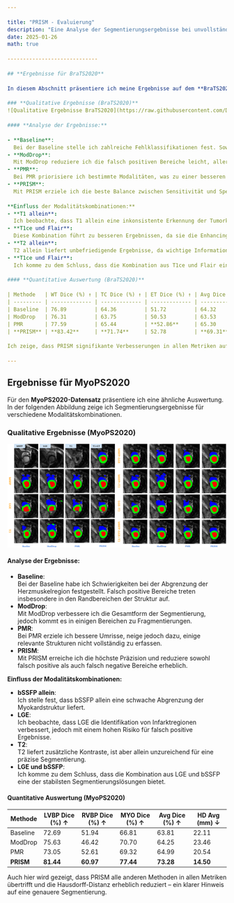 ```yaml
---

title: "PRISM - Evaluierung"  
description: "Eine Analyse der Segmentierungsergebnisse bei unvollständigen multimodalen MRT-Daten unter Verwendung der PRISM-Methodik."  
date: 2025-01-26  
math: true  

-----------------------------  

## **Ergebnisse für BraTS2020**

In diesem Abschnitt präsentiere ich meine Ergebnisse auf dem **BraTS2020-Datensatz**, wobei ich unterschiedliche Modalitätskombinationen betrachte. Die Reihenfolge der Spalten zeigt die verschiedenen Ansätze: **Baseline, ModDrop, PMR und PRISM**. Mit PRISM setze ich ein selbstdistillierendes Netzwerk ein, um robuste Segmentierungsergebnisse zu erzielen.

### **Qualitative Ergebnisse (BraTS2020)**
![Qualitative Ergebnisse BraTS2020](https://raw.githubusercontent.com/DavidRutkevich/PRISM-Docs/e090271a8e24c9725f1692590e3c487a2ae84cc0/qual_brats.svg)

#### **Analyse der Ergebnisse:**

- **Baseline**:  
  Bei der Baseline stelle ich zahlreiche Fehlklassifikationen fest. Sowohl falsch positive als auch falsch negative Bereiche treten auf. Besonders problematisch finde ich die inkonsistente Abgrenzung der Tumorregionen bei unvollständigen Modalitäten.
- **ModDrop**:  
  Mit ModDrop reduziere ich die falsch positiven Bereiche leicht, allerdings führt dies zu fragmentierten Segmentierungen. Einige Tumorregionen erscheinen unvollständig oder verzerrt.
- **PMR**:  
  Bei PMR priorisiere ich bestimmte Modalitäten, was zu einer besseren Abdeckung der Tumorkerne führt. Dennoch treten weiterhin größere falsch negative Bereiche auf, insbesondere wenn essentielle Modalitäten fehlen.
- **PRISM**:  
  Mit PRISM erziele ich die beste Balance zwischen Sensitivität und Spezifität. Die Tumorregionen sind klar abgegrenzt, falsch positive Bereiche werden minimiert und selbst bei reduzierten Modalitäten bleibt die Tumorkontur erhalten.

**Einfluss der Modalitätskombinationen:**  
- **T1 allein**:  
  Ich beobachte, dass T1 allein eine inkonsistente Erkennung der Tumorkontur liefert.  
- **T1ce und Flair**:  
  Diese Kombination führt zu besseren Ergebnissen, da sie die Enhancing-Region präziser erfasst.  
- **T2 allein**:  
  T2 allein liefert unbefriedigende Ergebnisse, da wichtige Informationen zu Enhancement-Regionen fehlen.  
- **T1ce und Flair**:  
  Ich komme zu dem Schluss, dass die Kombination aus T1ce und Flair eine der besten Alternativen darstellt, wenn nicht alle Modalitäten verfügbar sind.

#### **Quantitative Auswertung (BraTS2020)**

| Methode   | WT Dice (%) ↑ | TC Dice (%) ↑ | ET Dice (%) ↑ | Avg Dice (%) ↑ | HD Avg (mm) ↓ |
| --------- | ------------- | ------------- | ------------- | -------------- | ------------- |
| Baseline  | 76.89         | 64.36         | 51.72         | 64.32          | 19.35         |
| ModDrop   | 76.31         | 63.75         | 50.53         | 63.53          | 21.03         |
| PMR       | 77.59         | 65.44         | **52.86**     | 65.30          | 20.58         |
| **PRISM** | **83.42**     | **71.74**     | 52.78         | **69.31**      | **10.52**     |

Ich zeige, dass PRISM signifikante Verbesserungen in allen Metriken aufweist – insbesondere bei der Gesamt-Dice-Score und der Hausdorff-Distanz (HD) – was auf eine präzisere Segmentierung hindeutet.

---
```


## **Ergebnisse für MyoPS2020**

Für den **MyoPS2020-Datensatz** präsentiere ich eine ähnliche Auswertung. In der folgenden Abbildung zeige ich Segmentierungsergebnisse für verschiedene Modalitätskombinationen.

### **Qualitative Ergebnisse (MyoPS2020)**
![Qualitative Ergebnisse MyoPS2020](https://raw.githubusercontent.com/DavidRutkevich/PRISM-Docs/e090271a8e24c9725f1692590e3c487a2ae84cc0/qual_myops.svg)

#### **Analyse der Ergebnisse:**

- **Baseline**:  
  Bei der Baseline habe ich Schwierigkeiten bei der Abgrenzung der Herzmuskelregion festgestellt. Falsch positive Bereiche treten insbesondere in den Randbereichen der Struktur auf.
- **ModDrop**:  
  Mit ModDrop verbessere ich die Gesamtform der Segmentierung, jedoch kommt es in einigen Bereichen zu Fragmentierungen.
- **PMR**:  
  Bei PMR erziele ich bessere Umrisse, neige jedoch dazu, einige relevante Strukturen nicht vollständig zu erfassen.
- **PRISM**:  
  Mit PRISM erreiche ich die höchste Präzision und reduziere sowohl falsch positive als auch falsch negative Bereiche erheblich.

**Einfluss der Modalitätskombinationen:**  
- **bSSFP allein**:  
  Ich stelle fest, dass bSSFP allein eine schwache Abgrenzung der Myokardstruktur liefert.
- **LGE**:  
  Ich beobachte, dass LGE die Identifikation von Infarktregionen verbessert, jedoch mit einem hohen Risiko für falsch positive Ergebnisse.
- **T2**:  
  T2 liefert zusätzliche Kontraste, ist aber allein unzureichend für eine präzise Segmentierung.
- **LGE und bSSFP**:  
  Ich komme zu dem Schluss, dass die Kombination aus LGE und bSSFP eine der stabilsten Segmentierungslösungen bietet.

#### **Quantitative Auswertung (MyoPS2020)**

| Methode   | LVBP Dice (%) ↑ | RVBP Dice (%) ↑ | MYO Dice (%) ↑ | Avg Dice (%) ↑ | HD Avg (mm) ↓ |
| --------- | --------------- | --------------- | -------------- | -------------- | ------------- |
| Baseline  | 72.69           | 51.94           | 66.81          | 63.81          | 22.11         |
| ModDrop   | 75.63           | 46.42           | 70.70          | 64.25          | 23.46         |
| PMR       | 73.05           | 52.61           | 69.32          | 64.99          | 20.54         |
| **PRISM** | **81.44**       | **60.97**       | **77.44**      | **73.28**      | **14.50**     |

Auch hier wird gezeigt, dass PRISM alle anderen Methoden in allen Metriken übertrifft und die Hausdorff-Distanz erheblich reduziert – ein klarer Hinweis auf eine genauere Segmentierung.